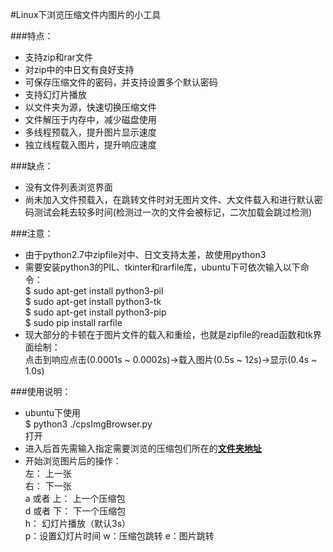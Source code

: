 #Linux下浏览压缩文件内图片的小工具

###特点：
* 支持zip和rar文件
* 对zip中的中日文有良好支持
* 可保存压缩文件的密码，并支持设置多个默认密码
* 支持幻灯片播放
* 以文件夹为源，快速切换压缩文件
* 文件解压于内存中，减少磁盘使用
* 多线程预载入，提升图片显示速度
* 独立线程载入图片，提升响应速度

###缺点：
* 没有文件列表浏览界面
* 尚未加入文件预载入，在跳转文件时对无图片文件、大文件载入和进行默认密码测试会耗去较多时间(检测过一次的文件会被标记，二次加载会跳过检测)

###注意：
* 由于python2.7中zipfile对中、日文支持太差，故使用python3
* 需要安装python3的PIL、tkinter和rarfile库，ubuntu下可依次输入以下命令：  
        $ sudo apt-get install python3-pil  
        $ sudo apt-get install python3-tk  
        $ sudo apt-get install python3-pip  
        $ sudo pip install rarfile  
* 现大部分的卡顿在于图片文件的载入和重绘，也就是zipfile的read函数和tk界面绘制：   
点击到响应点击(0.0001s ~ 0.0002s)->载入图片(0.5s ~ 12s)->显示(0.4s ~ 1.0s)

###使用说明：
* ubuntu下使用  
        $ python3 ./cpsImgBrowser.py  
打开
* 进入后首先需输入指定需要浏览的压缩包们所在的<u>**文件夹地址**</u>
* 开始浏览图片后的操作：  
        左： 上一张  
        右： 下一张  
        a 或者 上： 上一个压缩包  
        d 或者 下： 下一个压缩包  
        h： 幻灯片播放（默认3s）  
        p：设置幻灯片时间
        w：压缩包跳转
        e：图片跳转
